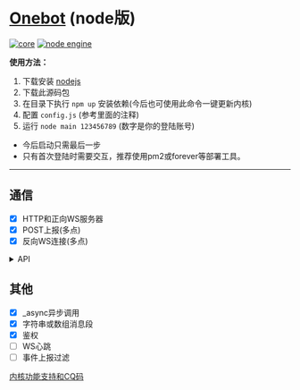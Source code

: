 # [Onebot](https://cqhttp.cc) (node版)

[![core](https://img.shields.io/badge/core-oicq-brightgreen)](https://github.com/takayama-lily/oicq)
[![node engine](https://img.shields.io/node/v/oicq.svg)](https://nodejs.org)

**使用方法：**

1. 下载安装 [nodejs](https://nodejs.org)
2. 下载此源码包
3. 在目录下执行 `npm up` 安装依赖(今后也可使用此命令一键更新内核)
4. 配置 `config.js` (参考里面的注释)
5. 运行 `node main 123456789` (数字是你的登陆账号)

* 今后启动只需最后一步
* 只有首次登陆时需要交互，推荐使用pm2或forever等部署工具。

----

## 通信

* [x] HTTP和正向WS服务器
* [x] POST上报(多点)
* [x] 反向WS连接(多点)

<details>

<summary>API</summary>

|名称|备注|
|-|-|
|get_friend_list        ||
|get_group_list         ||
|get_group_info         ||
|get_group_member_list  ||
|get_group_member_info  ||
|send_private_msg       |得到的message_id是字符串格式|
|send_group_msg         |得到的message_id是字符串格式|
|delete_msg             |message_id是字符串格式|
|set_friend_add_request ||
|set_group_add_request  ||
|set_group_card         ||
|set_group_kick         ||
|set_group_ban          ||
|set_group_leave        ||
|set_group_name         ||
|get_login_info         ||
|can_send_image         ||
|can_send_record        ||
|get_status             ||
|get_version_info       |暂时返回的是内核版本|
|.handle_quick_operation|仅WS有效|
|change_online_status   |新增API，参数status (11我在线上 31离开 41隐身 50忙碌 60Q我吧 70请勿打扰)|

</details>

## 其他

* [x] _async异步调用
* [x] 字符串或数组消息段
* [x] 鉴权
* [ ] WS心跳
* [ ] 事件上报过滤

[内核功能支持和CQ码](https://github.com/takayama-lily/oicq/blob/dev/docs/project.md)
